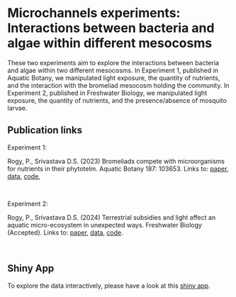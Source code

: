 # Microchannels experiments: Interactions between bacteria and algae within different mesocosms
These two experiments aim to explore the interactions between bacteria and algae within two different mesocosms. In Experiment 1, published in Aquatic Botany, we manipulated light exposure, the quantity of nutrients, and the interaction with the bromeliad mesocosm holding the community. In Experiment 2, published in Freshwater Biology, we manipulated light exposure, the quantity of nutrients, and the presence/absence of mosquito larvae.



## Publication links
Experiment 1: <p>
Rogy, P., Srivastava D.S. (2023) Bromeliads compete with microorganisms for nutrients in their phytotelm. Aquatic Botany 187: 103653. Links to: [paper](https://www.sciencedirect.com/science/article/pii/S0304377023000384), [data](https://knb.ecoinformatics.org/view/doi:10.5063/F1RB732H), [code](https://github.com/pierrerogy/channels/tree/master/R_code), 
</p>
<br>

Experiment 2: <p>
Rogy, P., Srivastava D.S. (2024) Terrestrial subsidies and light affect an aquatic micro-ecosystem in unexpected ways. Freshwater Biology (Accepted). Links to: [paper](https://github.com/pierrerogy/channels), [data](https://knb.ecoinformatics.org/view/doi:10.5063/F1MK6BC7), [code](https://github.com/pierrerogy/channels/tree/master/R_code).
</p>
<br> 

## Shiny App
To explore the data interactively, please have a look at this [shiny app](https://pierre-rogy.shinyapps.io/microchannels). 
